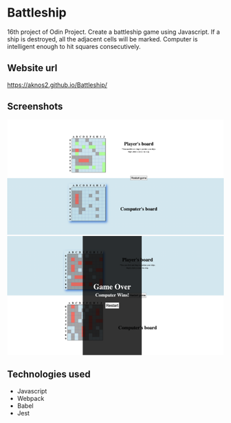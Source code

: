 # Battleship

16th project of Odin Project. Create a battleship game using Javascript.
If a ship is destroyed, all the adjacent cells will be marked. Computer is intelligent enough to hit squares consecutively.

## Website url

https://aknos2.github.io/Battleship/

## Screenshots

<img src="./src/assets/screenshot1.png" alt="screenshot">
<img src="./src/assets/screenshot2.png" alt="screenshot">

## Technologies used

- Javascript
- Webpack
- Babel
- Jest
